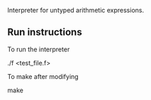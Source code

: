 Interpreter for untyped arithmetic expressions. 

Run instructions
----------------

To run the interpreter

./f <test_file.f>

To make after modifying

make
